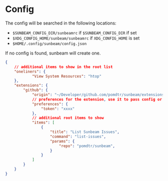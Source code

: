 # Config

The config will be searched in the following locations:

- `$SUNBEAM_CONFIG_DIR/sunbeamrc` if `$SUNBEAM_CONFIG_DIR` if set
- `$XDG_CONFIG_HOME/sunbeam/sunbeamrc` if `XDG_CONFIG_HOME` is set
- `$HOME/.config/sunbeam/config.json`

If no config is found, sunbeam will create one.

```json
{
    // additional items to show in the root list
    "oneliners": {
            "View System Resources": "htop"
    },
    "extensions": {
        "github": {
            "origin": "~/Developer/github.com/pomdtr/sunbeam/extensions/github.sh",
            // preferences for the extension, use it to pass config or secrets
            "preferences": {
                "token": "xxxx"
            },
            // additional root items to show
            "items": [
                {
                    "title": "List Sunbeam Issues",
                    "command": "list-issues",
                    "params": {
                        "repo": "pomdtr/sunbeam",
                    }
                }
            ]
        }
    }
}
```
